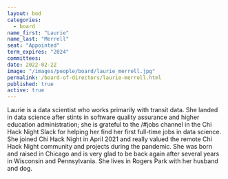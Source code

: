 ```yaml
---
layout: bod
categories: 
  - board
name_first: "Laurie"
name_last: "Merrell"
seat: "Appointed"
term_expires: "2024"
committees:
date: 2022-02-22
image: "/images/people/board/laurie_merrell.jpg"
permalink: /board-of-directors/laurie-merrell.html
published: true
active: true
---
```


Laurie is a data scientist who works primarily with transit data. She landed in data science after stints in software quality assurance and higher education administration; she is grateful to the /#jobs channel in the Chi Hack Night Slack for helping her find her first full-time jobs in data science. She joined Chi Hack Night in April 2021 and really valued the remote Chi Hack Night community and projects during the pandemic. She was born and raised in Chicago and is very glad to be back again after several years in Wisconsin and Pennsylvania. She lives in Rogers Park with her husband and dog.